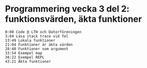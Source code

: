 # Programmering vecka 3 del 2: funktionsvärden, äkta funktioner

```
0:00 Code @ LTH och Datorföreningen
3:04 Läsa stack trace vid fel
13:49 Lokala funktioner
21:04 Funktioner är äkta värden
28:40 Funktioner som argument
33:54 Exempel map
38:22 Exempel REPL
43:21 Äkta funktioner
```